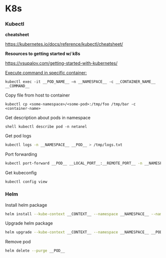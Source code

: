 # K8s

### Kubectl

**cheatsheet**

https://kubernetes.io/docs/reference/kubectl/cheatsheet/ 

**Resources to getting started w/ k8s** 

https://vsupalov.com/getting-started-with-kubernetes/ 

<u>Execute command in specific container:</u> 

```shel
kubectl exec -it __POD_NAME__ –n __NAMESPACE__ -c __CONTAINER_NAME__ __COMMAND__ 
```

Copy file from host to container 

```shell
kubectl cp <some-namespace>/<some-pod>:/tmp/foo /tmp/bar -c <container-name> 
```

Get description about pods in namespace 

```
shell kubectl describe pod -n netanel
```

Get pod logs 

```sh
kubectl logs -n __NAMESPACE__ __POD__ > /tmp/logs.txt 
```

Port forwarding 

```sh
kubectl port-forward __POD__ __LOCAL_PORT__:__REMOTE_PORT__ -n __NAMESPACE --context __CONTEXT__ 
```

Get kubeconfig

```shell
kubectl config view
```

### Helm

Install helm package

```sh
helm install --kube-context __CONTEXT__ --namespace __NAMESPACE__ --name __POD__ __HELM_CHART_PATH__
```

Upgrade helm package

```sh
helm upgrade --kube-context __CONTEXT__ --namespace __NAMESPACE__ __POD__ __HELM_CHART_PATH__
```

Remove pod

```sh
helm delete --purge __POD__
```

